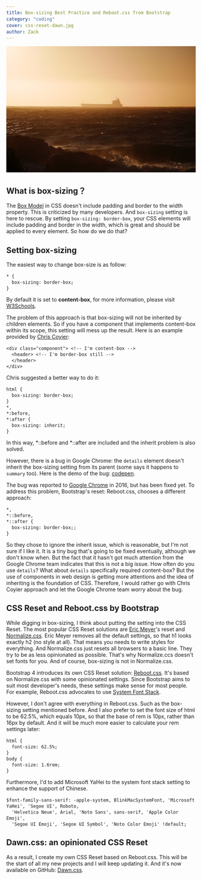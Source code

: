 ```yaml
---
title: Box-sizing Best Practice and Reboot.css from Bootstrap
category: "coding"
cover: css-reset-dawn.jpg
author: Zack
---
```


![Box-sizing and Reboot.css](css-reset-dawn.jpg)

## What is box-sizing？

The [Box Model](https://www.w3schools.com/css/css_boxmodel.asp) in CSS doesn't include padding and border to the width property. This is criticized by many developers. And `box-sizing` setting is here to rescue. By setting `box-sizing: border-box`, your CSS elements will include padding and border in the width, which is great and should be applied to every element. So how do we do that?

## Setting box-sizing

The easiest way to change box-size is as follow:

```
* {
  box-sizing: border-box;
}
```

By default it is set to **content-box**, for more information, please visit [W3Schools](https://www.w3schools.com/cssref/css3_pr_box-sizing.asp).

The problem of this approach is that box-sizing will not be inherited by children elements. So if you have a component that implements content-box within its scope, this setting will mess up the result. Here is an example provided by [Chris Coyier](https://css-tricks.com/inheriting-box-sizing-probably-slightly-better-best-practice/):

```
<div class="component"> <!-- I'm content-box -->
  <header> <!-- I'm border-box still -->
  </header>
</div>
```

Chris suggested a better way to do it:

```
html {
  box-sizing: border-box;
}
*,
*:before,
*:after {
  box-sizing: inherit;
}
```

In this way, *::before and *::after are included and the inherit problem is also solved.

However, there is a bug in Google Chrome: the `details` element doesn't inherit the box-sizing setting from its parent (some says it happens to `summary` too). Here is the demo of the bug: [codepen](https://codepen.io/andrewbelcher/pen/mwWZEM).

The bug was reported to [Google Chrome](https://bugs.chromium.org/p/chromium/issues/detail?id=589475) in 2016, but has been fixed yet. To address this problem, Bootstrap's reset: Reboot.css, chooses a different approach:

```
*,
*::before,
*::after {
  box-sizing: border-box;;
}
```

So they chose to ignore the inherit issue, which is reasonable, but I'm not sure if I like it. It is a tiny bug that's going to be fixed eventually, although we don't know when. But the fact that it hasn't got much attention from the Google Chrome team indicates that this is not a big issue. How often do you use `details`? What about `details` specifically required content-box? But the use of components in web design is getting more attentions and the idea of inheriting is the foundation of CSS. Therefore, I would rather go with Chris Coyier approach and let the Google Chrome team worry about the bug.

## CSS Reset and Reboot.css by Bootstrap

While digging in box-sizing, I think about putting the setting into the CSS Reset. The most popular CSS Reset solutions are [Eric Meyer](https://meyerweb.com/eric/tools/css/reset/)'s reset and [Normalize.css](https://necolas.github.io/normalize.css/). Eric Meyer removes all the default settings, so that h1 looks exactly h2 (no style at all). That means you needs to write styles for everything. And Normalize.css just resets all browsers to a basic line. They try to be as less opinionated as possible. That's why Normalize.ccs doesn't set fonts for you. And of course, box-sizing is not in Normalize.css.

Bootstrap 4 introduces its own CSS Reset solution: [Reboot.css](https://getbootstrap.com/docs/4.0/content/reboot/). It's based on Normalize.css with some opinionated settings. Since Bootstrap aims to suit most developer's needs, these settings make sense for most people. For example, Reboot.css advocates to use [System Font Stack](https://bitsofco.de/the-new-system-font-stack/).

However, I don't agree with everything in Reboot.css. Such as the box-sizing setting mentioned before. And I also prefer to set the font size of html to be 62.5%, which equals 10px, so that the base of rem is 10px, rather than 16px by default. And it will be much more easier to calculate your rem settings later:

```
html {
  font-size: 62.5%;
}
body {
  font-size: 1.6rem;
}
```

Furthermore, I'd to add Microsoft YaHei to the system font stack setting to enhance the support of Chinese.

```
$font-family-sans-serif: -apple-system, BlinkMacSystemFont, 'Microsoft YaHei', 'Segoe UI', Roboto,
  'Helvetica Neue', Arial, 'Noto Sans', sans-serif, 'Apple Color Emoji',
  'Segoe UI Emoji', 'Segoe UI Symbol', 'Noto Color Emoji' !default;
```

## Dawn.css: an opinionated CSS Reset

As a result, I create my own CSS Reset based on Reboot.css. This will be the start of all my new projects and I will keep updating it. And it's now available on GitHub: [Dawn.css](https://github.com/ZacharyChim/dawn.css).